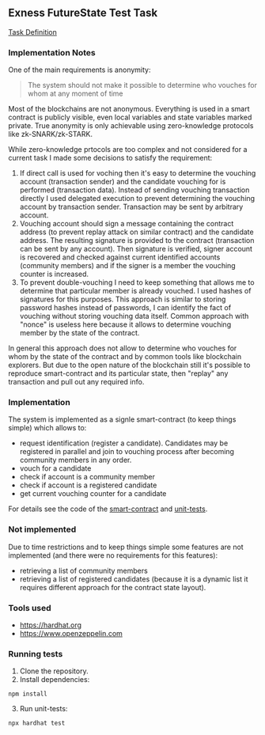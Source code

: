 ## Exness FutureState Test Task

[Task Definition](/TASK.md)

### Implementation Notes

One of the main requirements is anonymity:

> The system should not make it possible to determine who vouches for whom at any moment of time

Most of the blockchains are not anonymous. Everything is used in a smart contract is publicly visible, even local variables and state variables marked private. True anonymity is only achievable using zero-knowledge protocols like zk-SNARK/zk-STARK.

While zero-knowledge prtocols are too complex and not considered for a current task I made some decisions to satisfy the requirement:

1. If direct call is used for voching then it's easy to determine the vouching account (transaction sender) and the candidate vouching for is performed (transaction data). Instead of sending vouching transaction directly I used delegated execution to prevent determining the vouching account by transaction sender. Transaction may be sent by arbitrary account.
2. Vouching account should sign a message containing the contract address (to prevent replay attack on similar contract) and the candidate address. The resulting signature is provided to the contract (transaction can be sent by any account). Then signature is verified, signer account is recovered and checked against current identified accounts (community members) and if the signer is a member the vouching counter is increased.
3. To prevent double-vouching I need to keep something that allows me to determine that particular member is already vouched. I used hashes of signatures for this purposes. This approach is similar to storing password hashes instead of passwords, I can identify the fact of vouching without storing vouching data itself. Common approach with "nonce" is useless here because it allows to determine vouching member by the state of the contract.

In general this approach does not allow to determine who vouches for whom by the state of the contract and by common tools like blockchain explorers. But due to the open nature of the blockchain still it's possible to reproduce smart-contract and its particular state, then "replay" any transaction and pull out any required info.

### Implementation

The system is implemented as a signle smart-contract (to keep things simple) which allows to:

- request identification (register a candidate). Candidates may be registered in parallel and join to vouching process after becoming community members in any order.
- vouch for a candidate
- check if account is a community member
- check if account is a registered candidate
- get current vouching counter for a candidate

For details see the code of the [smart-contract](/contracts/Community.sol) and [unit-tests](/test/Community.js).

### Not implemented

Due to time restrictions and to keep things simple some features are not implemented (and there were no requirements for this features):

- retrieving a list of community members
- retrieving a list of registered candidates (because it is a dynamic list it requires different approach for the contract state layout).

### Tools used

- https://hardhat.org
- https://www.openzeppelin.com

### Running tests

1. Clone the repository.
2. Install dependencies:
```
npm install
```
3. Run unit-tests:
```
npx hardhat test
```
